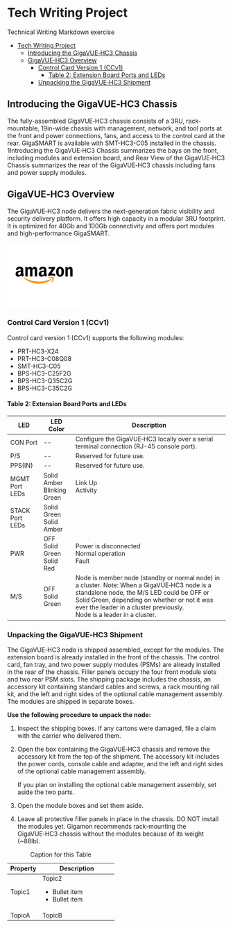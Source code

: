 # Tech Writing Project
Technical Writing Markdown exercise

- [Tech Writing Project](#tech-writing-project)
  - [Introducing the GigaVUE‑HC3 Chassis](#introducing-the-gigavuehc3-chassis)
  - [GigaVUE‑HC3 Overview](#gigavuehc3-overview)
    - [Control Card Version 1 (CCv1)](#control-card-version-1-ccv1)
      - [Table 2: Extension Board Ports and LEDs](#table-2-extension-board-ports-and-leds)
    - [Unpacking the GigaVUE‑HC3 Shipment](#unpacking-the-gigavuehc3-shipment)

## Introducing the GigaVUE‑HC3 Chassis

The fully-assembled GigaVUE‑HC3 chassis consists of a 3RU, rack-mountable, 19in-wide chassis with management, network, and tool ports at the front and power connections, fans, and access to the control card at the rear. GigaSMART is available with SMT-HC3-C05 installed in the chassis. 1Introducing the GigaVUE‑HC3 Chassis summarizes the bays on the front, including modules and extension board, and Rear View of the GigaVUE‑HC3 Chassis summarizes the rear of the GigaVUE‑HC3 chassis including fans and power supply modules.

## GigaVUE‑HC3 Overview
The GigaVUE‑HC3 node delivers the next-generation fabric visibility and security delivery platform. It offers high capacity in a modular 3RU footprint. It is optimized for 40Gb and 100Gb connectivity and offers port modules and high-performance GigaSMART.

![Image](/images/amazon.png)

### Control Card Version 1 (CCv1)
Control card version 1 (CCv1) supports the following modules:
* PRT-HC3-X24
* PRT-HC3-C08Q08
* SMT-HC3-C05
* BPS-HC3-C25F2G
* BPS-HC3-Q35C2G
* BPS-HC3-C35C2G

 
#### Table 2: Extension Board Ports and LEDs
| LED | LED Color |Description
| --- | --- | --- |
CON Port | -- | Configure the GigaVUE‑HC3 locally over a serial terminal connection (RJ-45 console port).
P/S | -- | Reserved for future use.
PPS(IN) | -- | Reserved for future use.
MGMT Port LEDs | Solid Amber <br> Blinking Green | Link Up <br> Activity
STACK Port LEDs | Solid Green <br> Solid Amber |
PWR | OFF <br> Solid Green <br> Solid Red | Power is disconnected <br> Normal operation <br> Fault
M/S | OFF <br> Solid Green | Node is member node (standby or normal node) in a cluster. Note:  When a GigaVUE‑HC3 node is a standalone node, the M/S LED could be OFF or Solid Green, depending on whether or not it was ever the leader in a cluster previously. <br> Node is a leader in a cluster.
 
### Unpacking the GigaVUE‑HC3 Shipment

The GigaVUE‑HC3 node is shipped assembled, except for the modules. The extension board is already installed in the front of the chassis. The control card, fan tray, and two power supply modules (PSMs) are already installed in the rear of the chassis. Filler panels occupy the four front module slots and two rear PSM slots.
The shipping package includes the chassis, an accessory kit containing standard cables and screws, a rack mounting rail kit, and the left and right sides of the optional cable management assembly.
The modules are shipped in separate boxes.

**Use the following procedure to unpack the node:**


1.  Inspect the shipping boxes. If any cartons were damaged, file a claim with the carrier who delivered them.

2. Open the box containing the GigaVUE‑HC3 chassis and remove the accessory kit from the top of the shipment. The accessory kit includes the power cords, console cable and adapter, and the left and right sides of the optional cable management assembly.

    If you plan on installing the optional cable management assembly, set aside the two parts.

3. Open the module boxes and set them aside.

4. Leave all protective filler panels in place in the chassis. DO NOT install the modules yet. Gigamon recommends rack-mounting the GigaVUE‑HC3 chassis without the modules because of its weight (~88lb).

<table class="table table-striped">
<caption>Caption for this Table</caption>
<thead class="thead-dark">
<tr>
    <th width="30%">Property</th>
    <th width="70%">Description</th>
    </tr>
</thead>
<tbody>
<tr>
    <td>Topic1 </td>
    <td>Topic2
        <ul>
        <li>Bullet item</li>
        <li>Bullet item</li>
        </ul>
        </td>
    </tr>
<tr>
    <td>TopicA</td>
    <td>TopicB</td>
    </tr>
</tbody>
</table>

